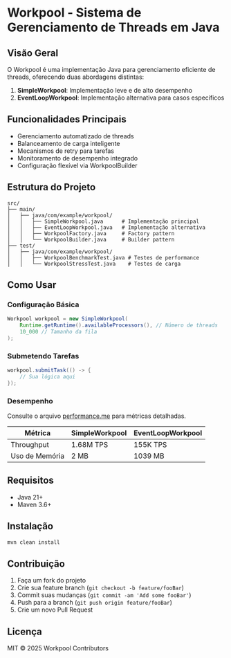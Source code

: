 # Workpool - Sistema de Gerenciamento de Threads em Java

## Visão Geral
O Workpool é uma implementação Java para gerenciamento eficiente de threads, oferecendo duas abordagens distintas:
1. **SimpleWorkpool**: Implementação leve e de alto desempenho
2. **EventLoopWorkpool**: Implementação alternativa para casos específicos

## Funcionalidades Principais
- Gerenciamento automatizado de threads
- Balanceamento de carga inteligente
- Mecanismos de retry para tarefas
- Monitoramento de desempenho integrado
- Configuração flexível via WorkpoolBuilder

## Estrutura do Projeto
```
src/
├── main/
│   ├── java/com/example/workpool/
│   │   ├── SimpleWorkpool.java      # Implementação principal
│   │   ├── EventLoopWorkpool.java   # Implementação alternativa  
│   │   ├── WorkpoolFactory.java     # Factory pattern
│   │   └── WorkpoolBuilder.java     # Builder pattern
├── test/
│   ├── java/com/example/workpool/
│   │   ├── WorkpoolBenchmarkTest.java # Testes de performance
│   │   └── WorkpoolStressTest.java    # Testes de carga
```

## Como Usar

### Configuração Básica
```java
Workpool workpool = new SimpleWorkpool(
    Runtime.getRuntime().availableProcessors(), // Número de threads
    10_000 // Tamanho da fila
);
```

### Submetendo Tarefas
```java
workpool.submitTask(() -> {
    // Sua lógica aqui
});
```

### Desempenho
Consulte o arquivo [performance.me](performance.me) para métricas detalhadas.

| Métrica          | SimpleWorkpool | EventLoopWorkpool |
|------------------|----------------|-------------------|
| Throughput       | 1.68M TPS      | 155K TPS          |
| Uso de Memória   | 2 MB           | 1039 MB           |

## Requisitos
- Java 21+
- Maven 3.6+

## Instalação
```bash
mvn clean install
```

## Contribuição
1. Faça um fork do projeto
2. Crie sua feature branch (`git checkout -b feature/fooBar`)
3. Commit suas mudanças (`git commit -am 'Add some fooBar'`)
4. Push para a branch (`git push origin feature/fooBar`)
5. Crie um novo Pull Request

## Licença
MIT © 2025 Workpool Contributors
